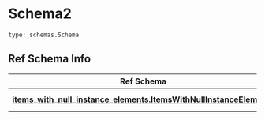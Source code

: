# Schema2
```
type: schemas.Schema
```

## Ref Schema Info
Ref Schema | Input Type | Output Type
---------- | ---------- | -----------
[**items_with_null_instance_elements.ItemsWithNullInstanceElements**](../../../../../../../components/schema/items_with_null_instance_elements.md) | [items_with_null_instance_elements.ItemsWithNullInstanceElementsTupleInput](../../../../../../../components/schema/items_with_null_instance_elements.md#itemswithnullinstanceelementstupleinput), [items_with_null_instance_elements.ItemsWithNullInstanceElementsTuple](../../../../../../../components/schema/items_with_null_instance_elements.md#itemswithnullinstanceelementstuple) | [items_with_null_instance_elements.ItemsWithNullInstanceElementsTuple](../../../../../../../components/schema/items_with_null_instance_elements.md#itemswithnullinstanceelementstuple)
